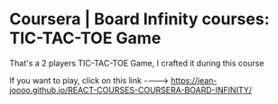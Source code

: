 # Coursera | Board Infinity courses: TIC-TAC-TOE Game

That's a 2 players TIC-TAC-TOE Game, I crafted it during this course

If you want to play, click on this link ----> https://jean-joooo.github.io/REACT-COURSES-COURSERA-BOARD-INFINITY/
